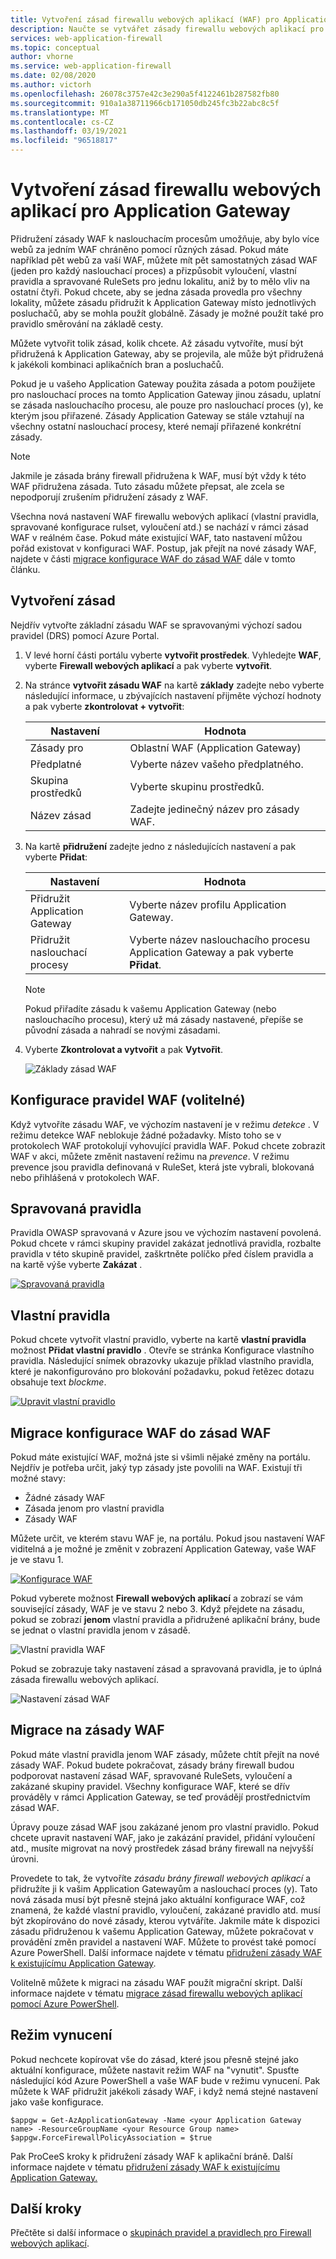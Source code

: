 ```yaml
---
title: Vytvoření zásad firewallu webových aplikací (WAF) pro Application Gateway
description: Naučte se vytvářet zásady firewallu webových aplikací pro Application Gateway.
services: web-application-firewall
ms.topic: conceptual
author: vhorne
ms.service: web-application-firewall
ms.date: 02/08/2020
ms.author: victorh
ms.openlocfilehash: 26078c3757e42c3e290a5f4122461b287582fb80
ms.sourcegitcommit: 910a1a38711966cb171050db245fc3b22abc8c5f
ms.translationtype: MT
ms.contentlocale: cs-CZ
ms.lasthandoff: 03/19/2021
ms.locfileid: "96518817"
---
```

# <a name="create-web-application-firewall-policies-for-application-gateway"></a>Vytvoření zásad firewallu webových aplikací pro Application Gateway

Přidružení zásady WAF k naslouchacím procesům umožňuje, aby bylo více webů za jedním WAF chráněno pomocí různých zásad. Pokud máte například pět webů za vaší WAF, můžete mít pět samostatných zásad WAF (jeden pro každý naslouchací proces) a přizpůsobit vyloučení, vlastní pravidla a spravované RuleSets pro jednu lokalitu, aniž by to mělo vliv na ostatní čtyři. Pokud chcete, aby se jedna zásada provedla pro všechny lokality, můžete zásadu přidružit k Application Gateway místo jednotlivých posluchačů, aby se mohla použít globálně. Zásady je možné použít také pro pravidlo směrování na základě cesty. 

Můžete vytvořit tolik zásad, kolik chcete. Až zásadu vytvoříte, musí být přidružená k Application Gateway, aby se projevila, ale může být přidružená k jakékoli kombinaci aplikačních bran a posluchačů. 

Pokud je u vašeho Application Gateway použita zásada a potom použijete pro naslouchací proces na tomto Application Gateway jinou zásadu, uplatní se zásada naslouchacího procesu, ale pouze pro naslouchací proces (y), ke kterým jsou přiřazené. Zásady Application Gateway se stále vztahují na všechny ostatní naslouchací procesy, které nemají přiřazené konkrétní zásady. 

   > [!NOTE]
   > Jakmile je zásada brány firewall přidružena k WAF, musí být vždy k této WAF přidružena zásada. Tuto zásadu můžete přepsat, ale zcela se nepodporují zrušením přidružení zásady z WAF. 

Všechna nová nastavení WAF firewallu webových aplikací (vlastní pravidla, spravované konfigurace rulset, vyloučení atd.) se nachází v rámci zásad WAF v reálném čase. Pokud máte existující WAF, tato nastavení můžou pořád existovat v konfiguraci WAF. Postup, jak přejít na nové zásady WAF, najdete v části [migrace konfigurace WAF do zásad WAF](#migrate) dále v tomto článku. 

## <a name="create-a-policy"></a>Vytvoření zásad

Nejdřív vytvořte základní zásadu WAF se spravovanými výchozí sadou pravidel (DRS) pomocí Azure Portal.

1. V levé horní části portálu vyberte **vytvořit prostředek**. Vyhledejte **WAF**, vyberte **Firewall webových aplikací** a pak vyberte **vytvořit**.
2. Na stránce **vytvořit zásadu WAF** na kartě **základy** zadejte nebo vyberte následující informace, u zbývajících nastavení přijměte výchozí hodnoty a pak vyberte **zkontrolovat + vytvořit**:

   |Nastavení  |Hodnota  |
   |---------|---------|
   |Zásady pro     |Oblastní WAF (Application Gateway)|
   |Předplatné     |Vyberte název vašeho předplatného.|
   |Skupina prostředků     |Vyberte skupinu prostředků.|
   |Název zásad     |Zadejte jedinečný název pro zásady WAF.|
3. Na kartě **přidružení** zadejte jedno z následujících nastavení a pak vyberte **Přidat**:

   |Nastavení  |Hodnota  |
   |---------|---------|
   |Přidružit Application Gateway     |Vyberte název profilu Application Gateway.|
   |Přidružit naslouchací procesy     |Vyberte název naslouchacího procesu Application Gateway a pak vyberte **Přidat**.|

   > [!NOTE]
   > Pokud přiřadíte zásadu k vašemu Application Gateway (nebo naslouchacího procesu), který už má zásady nastavené, přepíše se původní zásada a nahradí se novými zásadami.
4. Vyberte **Zkontrolovat a vytvořit** a pak **Vytvořit**.

   ![Základy zásad WAF](../media/create-waf-policy-ag/waf-policy-basics.png)

## <a name="configure-waf-rules-optional"></a>Konfigurace pravidel WAF (volitelné)

Když vytvoříte zásadu WAF, ve výchozím nastavení je v režimu *detekce* . V režimu detekce WAF neblokuje žádné požadavky. Místo toho se v protokolech WAF protokolují vyhovující pravidla WAF. Pokud chcete zobrazit WAF v akci, můžete změnit nastavení režimu na *prevence*. V režimu prevence jsou pravidla definovaná v RuleSet, která jste vybrali, blokovaná nebo přihlášená v protokolech WAF.

## <a name="managed-rules"></a>Spravovaná pravidla

Pravidla OWASP spravovaná v Azure jsou ve výchozím nastavení povolená. Pokud chcete v rámci skupiny pravidel zakázat jednotlivá pravidla, rozbalte pravidla v této skupině pravidel, zaškrtněte políčko před číslem pravidla a na kartě výše vyberte **Zakázat** .

[![Spravovaná pravidla ](../media/create-waf-policy-ag/managed-rules.png)](../media/create-waf-policy-ag/managed-rules-lrg.png#lightbox)

## <a name="custom-rules"></a>Vlastní pravidla

Pokud chcete vytvořit vlastní pravidlo, vyberte na kartě **vlastní pravidla** možnost **Přidat vlastní pravidlo** . Otevře se stránka Konfigurace vlastního pravidla. Následující snímek obrazovky ukazuje příklad vlastního pravidla, které je nakonfigurováno pro blokování požadavku, pokud řetězec dotazu obsahuje text *blockme*.

[![Upravit vlastní pravidlo ](../media/create-waf-policy-ag/edit-custom-rule.png)](../media/create-waf-policy-ag/edit-custom-rule-lrg.png#lightbox)

## <a name="migrate-your-waf-config-to-a-waf-policy"></a><a name="migrate"></a>Migrace konfigurace WAF do zásad WAF

Pokud máte existující WAF, možná jste si všimli nějaké změny na portálu. Nejdřív je potřeba určit, jaký typ zásady jste povolili na WAF. Existují tři možné stavy:

- Žádné zásady WAF
- Zásada jenom pro vlastní pravidla
- Zásady WAF

Můžete určit, ve kterém stavu WAF je, na portálu. Pokud jsou nastavení WAF viditelná a je možné je změnit v zobrazení Application Gateway, vaše WAF je ve stavu 1.

[![Konfigurace ](../media/create-waf-policy-ag/waf-configure.png) WAF](../media/create-waf-policy-ag/waf-configure-lrg.png#lightbox)

Pokud vyberete možnost **Firewall webových aplikací** a zobrazí se vám související zásady, WAF je ve stavu 2 nebo 3. Když přejdete na zásadu, pokud se zobrazí **jenom** vlastní pravidla a přidružené aplikační brány, bude se jednat o vlastní pravidla jenom v zásadě.

![Vlastní pravidla WAF](../media/create-waf-policy-ag/waf-custom-rules.png)

Pokud se zobrazuje taky nastavení zásad a spravovaná pravidla, je to úplná zásada firewallu webových aplikací. 

![Nastavení zásad WAF](../media/create-waf-policy-ag/waf-policy-settings.png)

## <a name="migrate-to-waf-policy"></a>Migrace na zásady WAF

Pokud máte vlastní pravidla jenom WAF zásady, můžete chtít přejít na nové zásady WAF. Pokud budete pokračovat, zásady brány firewall budou podporovat nastavení zásad WAF, spravované RuleSets, vyloučení a zakázané skupiny pravidel. Všechny konfigurace WAF, které se dřív prováděly v rámci Application Gateway, se teď provádějí prostřednictvím zásad WAF. 

Úpravy pouze zásad WAF jsou zakázané jenom pro vlastní pravidlo. Pokud chcete upravit nastavení WAF, jako je zakázání pravidel, přidání vyloučení atd., musíte migrovat na nový prostředek zásad brány firewall na nejvyšší úrovni.

Provedete to tak, že vytvoříte *zásadu brány firewall webových aplikací* a přidružíte ji k vašim Application Gatewayům a naslouchací proces (y). Tato nová zásada musí být přesně stejná jako aktuální konfigurace WAF, což znamená, že každé vlastní pravidlo, vyloučení, zakázané pravidlo atd. musí být zkopírováno do nové zásady, kterou vytváříte. Jakmile máte k dispozici zásadu přidruženou k vašemu Application Gateway, můžete pokračovat v provádění změn pravidel a nastavení WAF. Můžete to provést také pomocí Azure PowerShell. Další informace najdete v tématu [přidružení zásady WAF k existujícímu Application Gateway](associate-waf-policy-existing-gateway.md).

Volitelně můžete k migraci na zásadu WAF použít migrační skript. Další informace najdete v tématu [migrace zásad firewallu webových aplikací pomocí Azure PowerShell](migrate-policy.md).

## <a name="force-mode"></a>Režim vynucení

Pokud nechcete kopírovat vše do zásad, které jsou přesně stejné jako aktuální konfigurace, můžete nastavit režim WAF na "vynutit". Spusťte následující kód Azure PowerShell a vaše WAF bude v režimu vynucení. Pak můžete k WAF přidružit jakékoli zásady WAF, i když nemá stejné nastavení jako vaše konfigurace. 

```azurepowershell-interactive
$appgw = Get-AzApplicationGateway -Name <your Application Gateway name> -ResourceGroupName <your Resource Group name>
$appgw.ForceFirewallPolicyAssociation = $true
```

Pak ProCeeS kroky k přidružení zásady WAF k aplikační bráně. Další informace najdete v tématu [přidružení zásady WAF k existujícímu Application Gateway.](associate-waf-policy-existing-gateway.md)

## <a name="next-steps"></a>Další kroky

Přečtěte si další informace o [skupinách pravidel a pravidlech pro Firewall webových aplikací](application-gateway-crs-rulegroups-rules.md).
